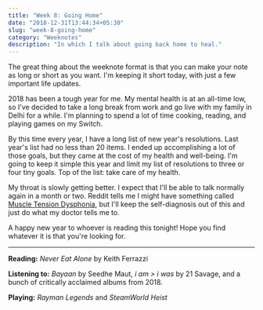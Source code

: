 ```yaml
---
title: "Week 8: Going Home"
date: "2018-12-31T13:44:34+05:30"
slug: "week-8-going-home"
category: "Weeknotes"
description: "In which I talk about going back home to heal."
---
```


The great thing about the weeknote format is that you can make your note as long or short as you want. I'm keeping it short today, with just a few important life updates.

2018 has been a tough year for me. My mental health is at an all-time low, so I've decided to take a long break from work and go live with my family in Delhi for a while. I'm planning to spend a lot of time cooking, reading, and playing games on my Switch.

By this time every year, I have a long list of new year's resolutions. Last year's list had no less than 20 items. I ended up accomplishing a lot of those goals, but they came at the cost of my health and well-being. I'm going to keep it simple this year and limit my list of resolutions to three or four tiny goals. Top of the list: take care of my health.

My throat is slowly getting better. I expect that I'll be able to talk normally again in a month or two. Reddit tells me I might have something called [Muscle Tension Dysphonia](http://www.otolaryngology.pitt.edu/centers-excellence/voice-center/conditions-we-treat/muscle-tension-dysphonia), but I'll keep the self-diagnosis out of this and just do what my doctor tells me to.

A happy new year to whoever is reading this tonight! Hope you find whatever it is that you're looking for.

* * *

**Reading:** _Never Eat Alone_ by Keith Ferrazzi

**Listening to:** _Bayaan_ by Seedhe Maut, _i am > i was_ by 21 Savage, and a bunch of critically acclaimed albums from 2018.

**Playing:** _Rayman Legends_ and _SteamWorld Heist_